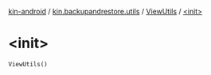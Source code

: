 [kin-android](../../index.md) / [kin.backupandrestore.utils](../index.md) / [ViewUtils](index.md) / [&lt;init&gt;](./-init-.md)

# &lt;init&gt;

`ViewUtils()`